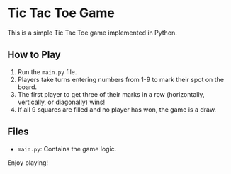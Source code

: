 # Tic Tac Toe Game

This is a simple Tic Tac Toe game implemented in Python.

## How to Play

1. Run the `main.py` file.
2. Players take turns entering numbers from 1-9 to mark their spot on the board.
3. The first player to get three of their marks in a row (horizontally, vertically, or diagonally) wins!
4. If all 9 squares are filled and no player has won, the game is a draw.

## Files

- `main.py`: Contains the game logic.

Enjoy playing!
